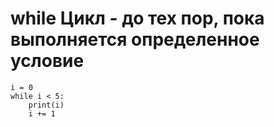 while Цикл - до тех пор, пока выполняется определенное условие
====================================================
    i = 0
    while i < 5:
        print(i)
        i += 1
